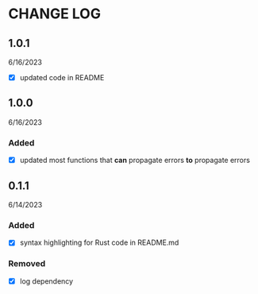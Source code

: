 # CHANGE LOG

## 1.0.1
6/16/2023
- [x] updated code in README
## 1.0.0
6/16/2023
### Added
- [x] updated most functions that **can** propagate errors **to** propagate errors

## 0.1.1
6/14/2023
### Added
- [x] syntax highlighting for Rust code in README.md
### Removed
- [x] log dependency
